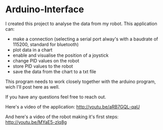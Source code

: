# Arduino-Interface

I created this project to analyse the data from my robot. This application can:
 - make a connection (selecting a serial port alway's with a baudrate of 115200, standard for bluetooth)
 - plot data in a chart
 - enable and visualise the position of a joystick
 - change PID values on the robot
 - store PID values to the robot
 - save the data from the chart to a txt file
 
 This program needs to work closely together with the arduino program, wich I'll post here as well.
 
 If you have any questions feel free to reach out.

Here's a video of the application: http://youtu.be/aRB7GQL-qaU

And here's a video of the robot making it's first steps: http://youtu.be/MYaE5-zlq8g
